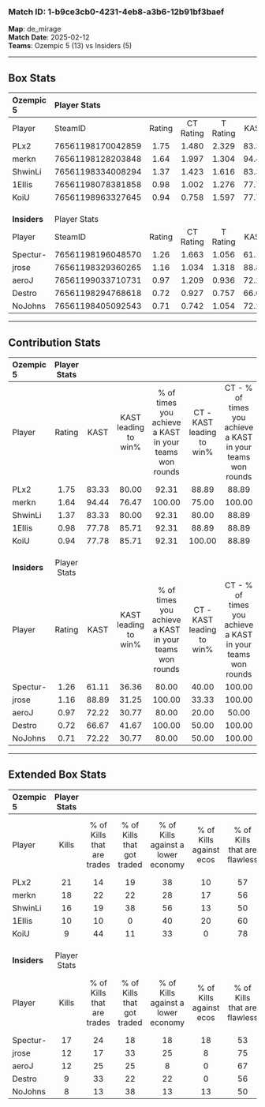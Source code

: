 ### Match ID: 1-b9ce3cb0-4231-4eb8-a3b6-12b91bf3baef  
**Map**: de_mirage  
**Match Date**: 2025-02-12  
**Teams**: Ozempic 5 (13) vs Insiders (5)  

---  

## Box Stats  

| **Ozempic 5** | Player Stats      |        |           |          |       |       |       |         |        |      |     |
| :- | :- | :-: | :-: | :-: | :-: | :-: | :-: | :-: | :-: | :-: | :-: |
| Player        | SteamID           | Rating | CT Rating | T Rating | KAST  |  ADR  | Kills | Assists | Deaths | K/D  | HS% |
| PLx2          | 76561198170042859 |  1.75  |   1.480   |  2.329   | 83.33 | 112.6 |  21   |    2    |   10   | 2.10 | 57  |
| merkn         | 76561198128203848 |  1.64  |   1.997   |  1.304   | 94.44 | 116.6 |  18   |    7    |   13   | 1.38 | 55  |
| ShwinLi       | 76561198334008294 |  1.37  |   1.423   |  1.616   | 83.33 | 92.9  |  16   |    3    |   13   | 1.23 | 56  |
| 1EIIis        | 76561198078381858 |  0.98  |   1.002   |  1.276   | 77.78 | 63.9  |  10   |    3    |   12   | 0.83 | 70  |
| KoiU          | 76561198963327645 |  0.94  |   0.758   |  1.597   | 77.78 | 49.2  |   9   |    4    |   10   | 0.90 | 55  |
|               |                   |        |           |          |       |       |       |         |        |      |     |
|               |                   |        |           |          |       |       |       |         |        |      |     |
|               |                   |        |           |          |       |       |       |         |        |      |     |
| **Insiders**  | Player Stats      |        |           |          |       |       |       |         |        |      |     |
| Player        | SteamID           | Rating | CT Rating | T Rating | KAST  |  ADR  | Kills | Assists | Deaths | K/D  | HS% |
| Spectur-      | 76561198196048570 |  1.26  |   1.663   |  1.056   | 61.11 | 98.1  |  17   |    1    |   13   | 1.31 | 41  |
| jrose         | 76561198329360265 |  1.16  |   1.034   |  1.318   | 88.89 | 77.5  |  12   |    8    |   14   | 0.86 | 41  |
| aeroJ         | 76561199033710731 |  0.97  |   1.209   |  0.936   | 72.22 | 70.2  |  12   |    4    |   15   | 0.80 | 66  |
| Destro        | 76561198294768618 |  0.72  |   0.927   |  0.757   | 66.67 | 57.7  |   9   |    6    |   16   | 0.56 | 11  |
| NoJohns       | 76561198405092543 |  0.71  |   0.742   |  1.054   | 72.22 | 56.0  |   8   |    6    |   16   | 0.50 | 75  |
---  

## Contribution Stats  

| **Ozempic 5** | Player Stats |       |                      |                                                        |                           |                                                             |                          |                                                            |
| :- | :-: | :-: | :-: | :-: | :-: | :-: | :-: | :-: |
| Player        |    Rating    | KAST  | KAST leading to win% | % of times you achieve a KAST in your teams won rounds | CT - KAST leading to win% | CT - % of times you achieve a KAST in your teams won rounds | T - KAST leading to win% | T - % of times you achieve a KAST in your teams won rounds |
| PLx2          |     1.75     | 83.33 |        80.00         |                         92.31                          |           88.89           |                            88.89                            |          66.67           |                           100.00                           |
| merkn         |     1.64     | 94.44 |        76.47         |                         100.00                         |           75.00           |                           100.00                            |          80.00           |                           100.00                           |
| ShwinLi       |     1.37     | 83.33 |        80.00         |                         92.31                          |           80.00           |                            88.89                            |          80.00           |                           100.00                           |
| 1EIIis        |     0.98     | 77.78 |        85.71         |                         92.31                          |           88.89           |                            88.89                            |          80.00           |                           100.00                           |
| KoiU          |     0.94     | 77.78 |        85.71         |                         92.31                          |          100.00           |                            88.89                            |          66.67           |                           100.00                           |
|               |              |       |                      |                                                        |                           |                                                             |                          |                                                            |
|               |              |       |                      |                                                        |                           |                                                             |                          |                                                            |
|               |              |       |                      |                                                        |                           |                                                             |                          |                                                            |
| **Insiders**  | Player Stats |       |                      |                                                        |                           |                                                             |                          |                                                            |
| Player        |    Rating    | KAST  | KAST leading to win% | % of times you achieve a KAST in your teams won rounds | CT - KAST leading to win% | CT - % of times you achieve a KAST in your teams won rounds | T - KAST leading to win% | T - % of times you achieve a KAST in your teams won rounds |
| Spectur-      |     1.26     | 61.11 |        36.36         |                         80.00                          |           40.00           |                           100.00                            |          33.33           |                           66.67                            |
| jrose         |     1.16     | 88.89 |        31.25         |                         100.00                         |           33.33           |                           100.00                            |          30.00           |                           100.00                           |
| aeroJ         |     0.97     | 72.22 |        30.77         |                         80.00                          |           20.00           |                            50.00                            |          37.50           |                           100.00                           |
| Destro        |     0.72     | 66.67 |        41.67         |                         100.00                         |           50.00           |                           100.00                            |          37.50           |                           100.00                           |
| NoJohns       |     0.71     | 72.22 |        30.77         |                         80.00                          |           50.00           |                           100.00                            |          22.22           |                           66.67                            |
---  

## Extended Box Stats  

| **Ozempic 5** | Player Stats |                            |                            |                                    |                         |                              |                                 |        |                             |                                     |                          |                               |                            |
| :- | :-: | :-: | :-: | :-: | :-: | :-: | :-: | :-: | :-: | :-: | :-: | :-: | :-: |
| Player        |    Kills     | % of Kills that are trades | % of Kills that got traded | % of Kills against a lower economy | % of Kills against ecos | % of Kills that are flawless | % of Kills that are close duels | Deaths | % of Deaths that get traded | % of Deaths against a lower economy | % of Deaths against ecos | % of Deaths that are flawless | % of Deaths that are close |
| PLx2          |      21      |             14             |             19             |                 38                 |           10            |              57              |               10                |   10   |              0              |                 10                  |            0             |              90               |             0              |
| merkn         |      18      |             22             |             22             |                 28                 |           17            |              56              |                6                |   13   |             31              |                 23                  |            8             |              46               |             15             |
| ShwinLi       |      16      |             19             |             38             |                 56                 |           13            |              50              |                6                |   13   |             31              |                 23                  |            8             |              46               |             8              |
| 1EIIis        |      10      |             10             |             0              |                 40                 |           20            |              60              |               20                |   12   |             33              |                 33                  |            8             |              67               |             8              |
| KoiU          |      9       |             44             |             11             |                 33                 |            0            |              78              |               11                |   10   |             30              |                 20                  |            0             |              60               |             10             |
|               |              |                            |                            |                                    |                         |                              |                                 |        |                             |                                     |                          |                               |                            |
|               |              |                            |                            |                                    |                         |                              |                                 |        |                             |                                     |                          |                               |                            |
|               |              |                            |                            |                                    |                         |                              |                                 |        |                             |                                     |                          |                               |                            |
| **Insiders**  | Player Stats |                            |                            |                                    |                         |                              |                                 |        |                             |                                     |                          |                               |                            |
| Player        |    Kills     | % of Kills that are trades | % of Kills that got traded | % of Kills against a lower economy | % of Kills against ecos | % of Kills that are flawless | % of Kills that are close duels | Deaths | % of Deaths that get traded | % of Deaths against a lower economy | % of Deaths against ecos | % of Deaths that are flawless | % of Deaths that are close |
| Spectur-      |      17      |             24             |             18             |                 18                 |           18            |              53              |               12                |   13   |              0              |                  8                  |            0             |              46               |             15             |
| jrose         |      12      |             17             |             33             |                 25                 |            8            |              75              |                8                |   14   |             14              |                  7                  |            7             |              57               |             7              |
| aeroJ         |      12      |             25             |             25             |                 8                  |            0            |              67              |                0                |   15   |             13              |                 13                  |            7             |              53               |             13             |
| Destro        |      9       |             33             |             22             |                 22                 |            0            |              56              |               11                |   16   |             19              |                  6                  |            6             |              63               |             6              |
| NoJohns       |      8       |             13             |             38             |                 13                 |           13            |              50              |               13                |   16   |             50              |                 13                  |            6             |              69               |             6              |

